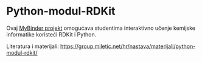 # Python-modul-RDKit

Ovaj [MyBinder projekt](https://mybinder.org/v2/gh/MateaTuralija/Python-modul-RDKit/HEAD) omogućava studentima interaktivno učenje kemijske informatike koristeći RDKit i Python.

Literatura i materijali: https://group.miletic.net/hr/nastava/materijali/python-modul-rdkit/
